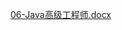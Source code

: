 [06-Java高级工程师.docx](https://www.yuque.com/attachments/yuque/0/2024/docx/22811459/1725024891173-889a73c0-a5aa-4f93-ae38-24aed1b4cee0.docx)

